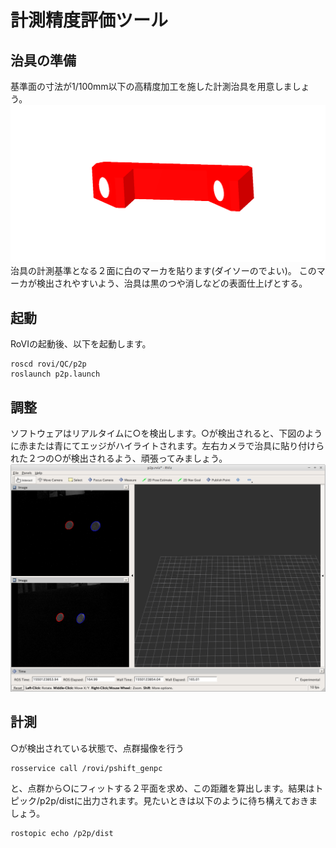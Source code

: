 # 計測精度評価ツール

## 治具の準備

基準面の寸法が1/100mm以下の高精度加工を施した計測治具を用意しましょう。
<img src="fig1.png">  
治具の計測基準となる２面に白のマーカを貼ります(ダイソーのでよい)。
このマーカが検出されやすいよう、治具は黒のつや消しなどの表面仕上げとする。

## 起動

RoVIの起動後、以下を起動します。
~~~
roscd rovi/QC/p2p
roslaunch p2p.launch
~~~

## 調整

ソフトウェアはリアルタイムに○を検出します。○が検出されると、下図のように赤または青にてエッジがハイライトされます。左右カメラで治具に貼り付けられた２つの○が検出されるよう、頑張ってみましょう。
<img src="fig2.png">  

## 計測

○が検出されている状態で、点群撮像を行う
~~~
rosservice call /rovi/pshift_genpc
~~~
と、点群から○にフィットする２平面を求め、この距離を算出します。結果はトピック/p2p/distに出力されます。見たいときは以下のように待ち構えておきましょう。
~~~
rostopic echo /p2p/dist
~~~

